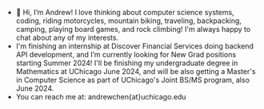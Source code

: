 - 👋 Hi, I’m Andrew! I love thinking about computer science systems, coding, riding motorcycles, mountain biking, traveling, backpacking, camping, playing board games, and rock climbing! I'm always happy to chat about any of my interests.
- I'm finishing an internship at Discover Financial Services doing backend API development, and I’m currently looking for New Grad positions starting Summer 2024! I'll be finishing my undergraduate degree in Mathematics at UChicago June 2024, and will be also getting a Master's in Computer Science as part of UChicago's Joint BS/MS program, also June 2024.
- You can reach me at: andrewchen{at}uchicago.edu

<!---
achen1210/achen1210 is a ✨ special ✨ repository because its `README.md` (this file) appears on your GitHub profile.
You can click the Preview link to take a look at your changes.
--->
